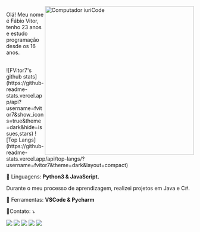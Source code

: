 <img src="https://raw.githubusercontent.com/MicaelliMedeiros/micaellimedeiros/master/image/computer-illustration.png" min-width="400px" max-width="400px" width="400px" align="right" alt="Computador iuriCode">

<p align="left"> 
  Olá! Meu nome é Fábio Vitor, tenho 23 anos e estudo programação desde os 16 anos. 
</p>

<br>
![FVitor7's github stats](https://github-readme-stats.vercel.app/api?username=fvitor7&show_icons=true&theme=dark&hide=issues,stars) ![Top Langs](https://github-readme-stats.vercel.app/api/top-langs/?username=fvitor7&theme=dark&layout=compact)

<p align="left">
  🦄 Linguagens: <strong>Python3 & JavaScript.</strong>

<p align="left">
  Durante o meu processo de aprendizagem, realizei projetos em Java e C#.
  
</p>

<p align="left">
  💼 Ferramentas: <strong>VSCode & Pycharm</strong>
</p>

<p align="left">
  💌Contato: ⤵️
</p>

<p align="left">

  <a href="mailto:fabvitor2010@gmail.com?subject=Contato através do Github" alt="Gmail">
  <img src="https://img.shields.io/badge/-Gmail-FF0000?style=flat-square&labelColor=FF0000&logo=gmail&logoColor=white&link=LINK-DO-SEU-EMAIL" /></a>

  <a href="https://www.linkedin.com/in/fábio-vitor-9bb524140" alt="Linkedin">
  <img src="https://img.shields.io/badge/-Linkedin-0e76a8?style=flat-square&logo=Linkedin&logoColor=white&link=LINK-DO-SEU-LINKEDIN" /></a>

  <a href="https://api.whatsapp.com/send?phone=5575992392907&text=Contato%20atrav%C3%A9s%20do%20github" alt="WhatsApp">
  <img src="https://img.shields.io/badge/-WhatsApp-25d366?style=flat-square&labelColor=25d366&logo=whatsapp&logoColor=white&link=API-DO-SEU-WHATSAPP"/></a>

  <a href="https://www.fb.com/fabiov7" alt="Facebook">
  <img src="https://img.shields.io/badge/-Facebook-3b5998?style=flat-square&labelColor=3b5998&logo=facebook&logoColor=white&link=LINK-DO-SEU-FACEBOOK"/></a>

  <a href="https://www.instagram.com/f_vitor7" alt="Instagram">
  <img src="https://img.shields.io/badge/-Instagram-DF0174?style=flat-square&labelColor=DF0174&logo=instagram&logoColor=white&link=LINK-DO-SEU-INSTAGRAM"/></a>
</p>  
